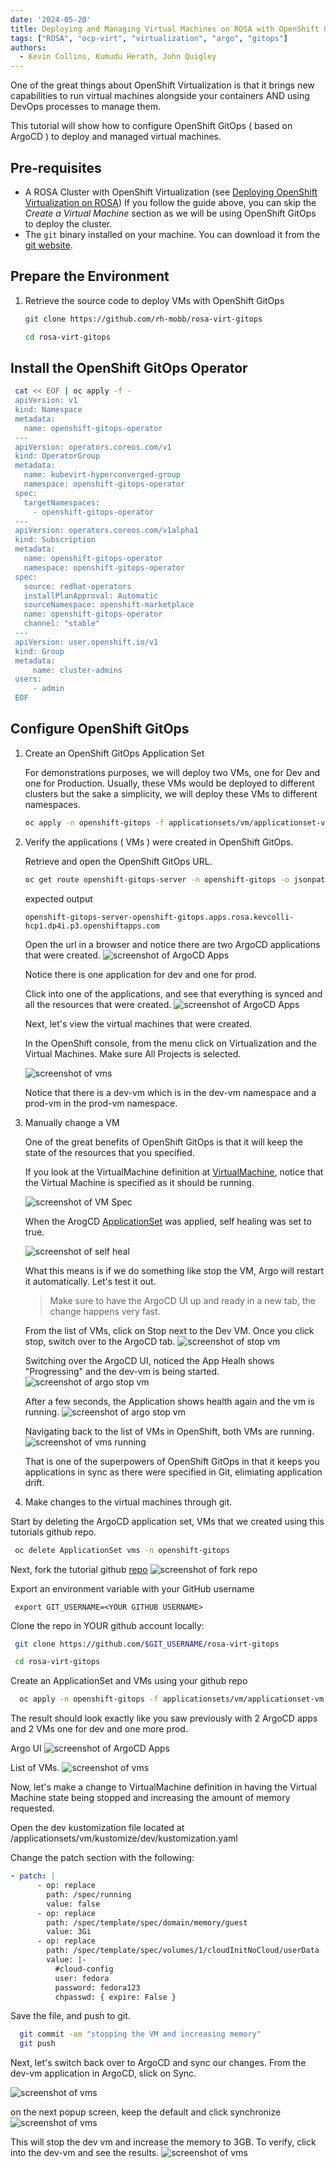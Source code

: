 ```yaml
---
date: '2024-05-20'
title: Deploying and Managing Virtual Machines on ROSA with OpenShift GitOps
tags: ["ROSA", "ocp-virt", "virtualization", "argo", "gitops"]
authors:
  - Kevin Collins, Kumudu Herath, John Quigley
---
```


One of the great things about OpenShift Virtualization is that it brings new capabilities to run virtual machines alongside your containers AND using DevOps processes to manage them.

This tutorial will show how to configure OpenShift GitOps ( based on ArgoCD ) to deploy and managed virtual machines.

## Pre-requisites

* A ROSA Cluster with OpenShift Virtualization (see [Deploying OpenShift Virtualization on ROSA](/experts/rosa/ocp-virt/basic/))
If you follow the guide above, you can skip the *Create a Virtual Machine* section as we will be using OpenShift GitOps to deploy the cluster.
* The `git` binary installed on your machine.  You can download it from the [git website](https://git-scm.com/downloads).


## Prepare the Environment

1. Retrieve the source code to deploy VMs with OpenShift GitOps

    ```bash
    git clone https://github.com/rh-mobb/rosa-virt-gitops

    cd rosa-virt-gitops
    ```


## Install the OpenShift GitOps Operator

   ```bash
    cat << EOF | oc apply -f -
    apiVersion: v1
    kind: Namespace
    metadata:
      name: openshift-gitops-operator
    ---
    apiVersion: operators.coreos.com/v1
    kind: OperatorGroup
    metadata:
      name: kubevirt-hyperconverged-group
      namespace: openshift-gitops-operator
    spec:
      targetNamespaces:
        - openshift-gitops-operator
    ---
    apiVersion: operators.coreos.com/v1alpha1
    kind: Subscription
    metadata:
      name: openshift-gitops-operator
      namespace: openshift-gitops-operator
    spec:
      source: redhat-operators
      installPlanApproval: Automatic
      sourceNamespace: openshift-marketplace
      name: openshift-gitops-operator
      channel: "stable"
    ---
    apiVersion: user.openshift.io/v1
    kind: Group
    metadata:
        name: cluster-admins
    users:
        - admin
    EOF
   ```

## Configure OpenShift GitOps

1. Create an OpenShift GitOps Application Set

    For demonstrations purposes, we will deploy two VMs, one for Dev and one for Production.  Usually, these VMs would be deployed to different clusters but the sake a simplicity, we will deploy these VMs to different namespaces.

    ```bash
    oc apply -n openshift-gitops -f applicationsets/vm/applicationset-vm.yaml
    ```

2. Verify the applications ( VMs ) were created in OpenShift GitOps.

    Retrieve and open the OpenShift GitOps URL.
    ```bash
    oc get route openshift-gitops-server -n openshift-gitops -o jsonpath='{.spec.host}{"\n"}'
    ```

    expected output
    ```text
    openshift-gitops-server-openshift-gitops.apps.rosa.kevcolli-hcp1.dp4i.p3.openshiftapps.com
    ```

    Open the url in a browser and notice there are two ArgoCD applications that were created.
    ![screenshot of ArgoCD Apps](./images/argo-vms.png)

    Notice there is one application for dev and one for prod.

    Click into one of the applications, and see that everything is synced and all the resources that were created.
    ![screenshot of ArgoCD Apps](./images/argo-dev-vm.png)

    Next, let's view the virtual machines that were created.

    In the OpenShift console, from the menu click on Virtualization and the Virtual Machines.   Make sure All Projects is selected.

    ![screenshot of vms](./images/vm-list.png)

    Notice that there is a dev-vm which is in the dev-vm namespace and a prod-vm in the prod-vm namespace.

3. Manually change a VM

    One of the great benefits of OpenShift GitOps is that it will keep the state of the resources that you specified.  

    If you look at the VirtualMachine definition at 
    [VirtualMachine](https://raw.githubusercontent.com/rh-mobb/rosa-virt-gitops/main/applicationsets/vm/kustomize/base/virtualmachine.yaml), notice that the Virtual Machine is specified as it should be running.

    ![screenshot of VM Spec](./images/vm-running.png)

    When the ArogCD [ApplicationSet](https://raw.githubusercontent.com/rh-mobb/rosa-virt-gitops/main/applicationsets/vm/applicationset-vm.yaml) was applied, self healing was set to true.


    ![screenshot of self heal](./images/argo-self-heal.png)

    What this means is if we do something like stop the VM, Argo will restart it automatically.  Let's test it out.

    > Make sure to have the ArgoCD UI up and ready in a new tab, the change happens very fast.  

    From the list of VMs, click on Stop next to the Dev VM.  Once you click stop, switch over to the ArgoCD tab.
    ![screenshot of stop vm](./images/argo-stop-vm.png)

    Switching over the ArgoCD UI, noticed the App Healh shows "Progressing" and the dev-vm is being started.
    ![screenshot of argo stop vm](./images/argo-vm-stopped.png)

    After a few seconds, the Application shows health again and the vm is running.
    ![screenshot of argo stop vm](./images/argo-vm-restarted.png)

    Navigating back to the list of VMs in OpenShift, both VMs are running.
    ![screenshot of vms running](./images/vms-running.png)

    That is one of the superpowers of OpenShift GitOps in that it keeps you applications in sync as there were specified in Git, elimiating application drift.

4. Make changes to the virtual machines through git.

Start by deleting the ArgoCD application set, VMs that we created using this tutorials github repo.

```bash
 oc delete ApplicationSet vms -n openshift-gitops
```

Next, fork the tutorial github [repo](https://github.com/rh-mobb/rosa-virt-gitops)
![screenshot of fork repo](./images/fork-repo.png)

Export an environment variable with your GitHub username
```
 export GIT_USERNAME=<YOUR GITHUB USERNAME>
```

Clone the repo in YOUR github account locally:
```bash
 git clone https://github.com/$GIT_USERNAME/rosa-virt-gitops

 cd rosa-virt-gitops
```

Create an ApplicationSet and VMs using your github repo
```bash
  oc apply -n openshift-gitops -f applicationsets/vm/applicationset-vm.yaml
```

The result should look exactly like you saw previously with 2 ArgoCD apps and 2 VMs one for dev and one more prod.

Argo UI
![screenshot of ArgoCD Apps](./images/argo-dev-vm.png)    

List of VMs.
![screenshot of vms](./images/vm-list.png)

Now, let's make a change to VirtualMachine definition in having the Virtual Machine state being stopped and increasing the amount of memory requested.

Open the dev kustomization file located at
/applicationsets/vm/kustomize/dev/kustomization.yaml

Change the patch section with the following:
```yaml
- patch: |
      - op: replace
        path: /spec/running
        value: false
      - op: replace
        path: /spec/template/spec/domain/memory/guest
        value: 3Gi
      - op: replace
        path: /spec/template/spec/volumes/1/cloudInitNoCloud/userData
        value: |-
          #cloud-config
          user: fedora
          password: fedora123
          chpasswd: { expire: False }
```

Save the file, and push to git.

```bash
  git commit -am "stopping the VM and increasing memory"
  git push
```

Next, let's switch back over to ArgoCD and sync our changes.  From the dev-vm application in ArgoCD, slick on Sync.

![screenshot of vms](./images/argo-sync.png)

on the next popup screen, keep the default and click synchronize
![screenshot of vms](./images/argo-sync2.png)

This will stop the dev vm and increase the memory to 3GB.  To verify, click into the dev-vm and see the results.
![screenshot of vms](./images/vm-stopped-memory.png)






